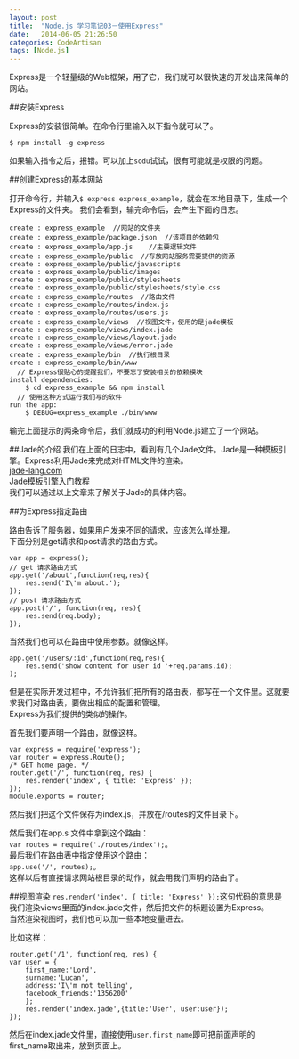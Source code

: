 ```yaml
---
layout: post
title:  "Node.js 学习笔记03－使用Express"
date:   2014-06-05 21:26:50
categories: CodeArtisan
tags: [Node.js]
---
```


Express是一个轻量级的Web框架，用了它，我们就可以很快速的开发出来简单的网站。

##安装Express

Express的安装很简单。在命令行里输入以下指令就可以了。

	$ npm install -g express   
	
如果输入指令之后，报错。可以加上`sodu`试试，很有可能就是权限的问题。

##创建Express的基本网站

打开命令行，并输入`$ express express_example`，就会在本地目录下，生成一个Express的文件夹。
我们会看到，输完命令后，会产生下面的日志。

	create : express_example  //网站的文件夹
	create : express_example/package.json  //该项目的依赖包
	create : express_example/app.js    //主要逻辑文件
	create : express_example/public	 //存放网站服务需要提供的资源
	create : express_example/public/javascripts
	create : express_example/public/images
	create : express_example/public/stylesheets
	create : express_example/public/stylesheets/style.css
	create : express_example/routes  //路由文件
	create : express_example/routes/index.js  
	create : express_example/routes/users.js
	create : express_example/views  //视图文件，使用的是jade模板
	create : express_example/views/index.jade
	create : express_example/views/layout.jade
	create : express_example/views/error.jade
	create : express_example/bin  //执行根目录
	create : express_example/bin/www
	  // Express很贴心的提醒我们，不要忘了安装相关的依赖模块
	install dependencies:
		$ cd express_example && npm install
	  // 使用这种方式运行我们写的软件
	run the app:
		$ DEBUG=express_example ./bin/www
		
输完上面提示的两条命令后，我们就成功的利用Node.js建立了一个网站。

##Jade的介绍
我们在上面的日志中，看到有几个Jade文件。Jade是一种模板引擎。Express利用Jade来完成对HTML文件的渲染。  
[jade-lang.com](http://jade-lang.com/)  
[Jade模板引擎入门教程](http://www.csser.com/board/4f3f516e38a5ebc978000508)  
我们可以通过以上文章来了解关于Jade的具体内容。

##为Express指定路由

路由告诉了服务器，如果用户发来不同的请求，应该怎么样处理。  
下面分别是get请求和post请求的路由方式。  
	
	var app = express();
	// get 请求路由方式
	app.get('/about',function(req,res){
    	res.send('I\'m about.');
	});
	// post 请求路由方式
	app.post('/', function(req, res){
    	res.send(req.body);
	});

当然我们也可以在路由中使用参数。就像这样。
	
	app.get('/users/:id',function(req,res){
    	res.send('show content for user id '+req.params.id);
	);
	
但是在实际开发过程中，不允许我们把所有的路由表，都写在一个文件里。这就要求我们对路由表，要做出相应的配置和管理。  
Express为我们提供的类似的操作。

首先我们要声明一个路由，就像这样。

	var express = require('express');
	var router = express.Route();	
	/* GET home page. */
	router.get('/', function(req, res) {
		res.render('index', { title: 'Express' });
	});
	module.exports = router;
	  
然后我们把这个文件保存为index.js，并放在/routes的文件目录下。

然后我们在app.s 文件中拿到这个路由：  
`var routes = require('./routes/index');`。  
最后我们在路由表中指定使用这个路由：  
`app.use('/', routes);`。  
这样以后有直接请求网站根目录的动作，就会用我们声明的路由了。  

##视图渲染
`res.render('index', { title: 'Express' });`这句代码的意思是我们渲染views里面的index.jade文件，然后把文件的标题设置为Express。  
当然渲染视图时，我们也可以加一些本地变量进去。

比如这样：
	
	router.get('/1', function(req, res) {
	var user = {
    	first_name:'Lord',
    	surname:'Lucan',
    	address:'I\'m not telling',
    	facebook_friends:'1356200'
    	};
    	res.render('index.jade',{title:'User', user:user});
	});  
	
然后在index.jade文件里，直接使用`user.first_name`即可把前面声明的first_name取出来，放到页面上。